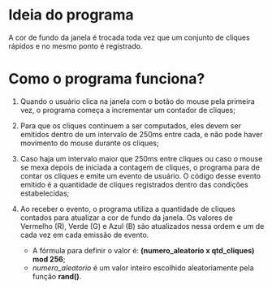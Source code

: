 # Ideia do programa
A cor de fundo da janela é trocada toda vez que um conjunto de cliques rápidos e no mesmo ponto é registrado.

# Como o programa funciona?
1. Quando o usuário clica na janela com o botão do mouse pela primeira vez, o programa começa a incrementar um contador de cliques;
   
2. Para que os cliques continuem a ser computados, eles devem ser emitidos dentro de um intervalo de 250ms entre cada, e não pode haver movimento do mouse durante os cliques;

3. Caso haja um intervalo maior que 250ms entre cliques ou caso o mouse se mexa depois de iniciada a contagem de cliques, o programa para de contar os cliques e emite um evento de usuário. O código desse evento emitido é a quantidade de cliques registrados dentro das condições estabelecidas;
 
4. Ao receber o evento, o programa utiliza a quantidade de cliques contados para atualizar a cor de fundo da janela. Os valores de Vermelho (R), Verde (G) e Azul (B) são atualizados nessa ordem e um de cada vez em cada emissão de evento.
   *  A fórmula para definir o valor é: **(numero_aleatorio x qtd_cliques) mod 256**;
   *  *numero_aleatorio* é um valor inteiro escolhido aleatoriamente pela função **rand()**.


